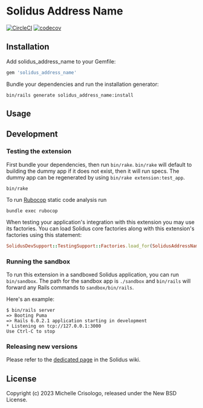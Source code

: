 # Solidus Address Name

[![CircleCI](https://circleci.com/gh/solidusio-contrib/solidus_address_name.svg?style=shield)](https://circleci.com/gh/solidusio-contrib/solidus_address_name)
[![codecov](https://codecov.io/gh/solidusio-contrib/solidus_address_name/branch/master/graph/badge.svg)](https://codecov.io/gh/solidusio-contrib/solidus_address_name)

<!-- Explain what your extension does. -->

## Installation

Add solidus_address_name to your Gemfile:

```ruby
gem 'solidus_address_name'
```

Bundle your dependencies and run the installation generator:

```shell
bin/rails generate solidus_address_name:install
```

## Usage

<!-- Explain how to use your extension once it's been installed. -->

## Development

### Testing the extension

First bundle your dependencies, then run `bin/rake`. `bin/rake` will default to building the dummy
app if it does not exist, then it will run specs. The dummy app can be regenerated by using
`bin/rake extension:test_app`.

```shell
bin/rake
```

To run [Rubocop](https://github.com/bbatsov/rubocop) static code analysis run

```shell
bundle exec rubocop
```

When testing your application's integration with this extension you may use its factories.
You can load Solidus core factories along with this extension's factories using this statement:

```ruby
SolidusDevSupport::TestingSupport::Factories.load_for(SolidusAddressName::Engine)
```

### Running the sandbox

To run this extension in a sandboxed Solidus application, you can run `bin/sandbox`. The path for
the sandbox app is `./sandbox` and `bin/rails` will forward any Rails commands to
`sandbox/bin/rails`.

Here's an example:

```
$ bin/rails server
=> Booting Puma
=> Rails 6.0.2.1 application starting in development
* Listening on tcp://127.0.0.1:3000
Use Ctrl-C to stop
```

### Releasing new versions

Please refer to the [dedicated page](https://github.com/solidusio/solidus/wiki/How-to-release-extensions) in the Solidus wiki.

## License

Copyright (c) 2023 Michelle Crisologo, released under the New BSD License.
